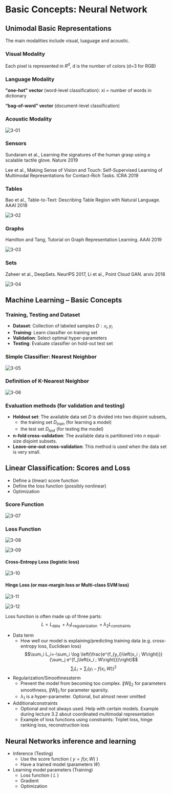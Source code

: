 # Basic Concepts: Neural Network

## Unimodal Basic Representations

The main modalities include visual, luaguage and acoustic.

### Visual Modality

Each pixel is represented in $R^d$, d is the number of colors
(d=3 for RGB)

### Language Modality

**"one-hot" vector** (word-level classification): xi = number of words in dictionary

**“bag-of-word” vector** (document-level classification)

### Acoustic Modality

![3-01](/11-777MMML/images/3-01.png)

### Sensors

Sundaram et al., Learning the signatures of the human grasp using a scalable tactile glove. Nature 2019

Lee et al., Making Sense of Vision and Touch: Self-Supervised Learning of Multimodal Representations for Contact-Rich Tasks. ICRA 2019

### Tables

Bao et al., Table-to-Text: Describing Table Region with Natural Language. AAAI 2018

![3-02](/11-777MMML/images/3-02.png)

### Graphs

Hamilton and Tang, Tutorial on Graph Representation Learning. AAAI 2019

![3-03](/11-777MMML/images/3-03.png)

### Sets

Zaheer et al., DeepSets. NeurIPS 2017, Li et al., Point Cloud GAN. arxiv 2018

![3-04](/11-777MMML/images/3-04.png)

## Machine Learning – Basic Concepts

### Training, Testing and Dataset

- **Dataset**: Collection of labeled samples $D: {𝑥_i, y_i}$
- **Training**: Learn classifier on training set
- **Validation**: Select optimal hyper-parameters
- **Testing**: Evaluate classifier on hold-out test set

### Simple Classifier: Nearest Neighbor

![3-05](/11-777MMML/images/3-05.png)

### Definition of K-Nearest Neighbor

![3-06](/11-777MMML/images/3-06.png)

### Evaluation methods (for validation and testing)

- **Holdout set**: The available data set $D$ is divided into two disjoint subsets,
  - the training set $D_{train}$ (for learning a model)
  - the test set $D_{test}$ (for testing the model)
- **n-fold cross-validation**: The available data is partitioned into $n$ equal-size disjoint subsets.
- **Leave-one-out cross-validation**: This method is used when the data set is very small.

## Linear Classification: Scores and Loss

- Define a (linear) score function
- Define the loss function (possibly nonlinear)
- Optimization

### Score Function

![3-07](/11-777MMML/images/3-07.png)

### Loss Function

![3-08](/11-777MMML/images/3-08.png)

![3-09](/11-777MMML/images/3-09.png)

#### Cross-Entropy Loss (logistic loss)

![3-10](/11-777MMML/images/3-10.png)

#### Hinge Loss (or max-margin loss or Multi-class SVM loss)

![3-11](/11-777MMML/images/3-11.png)

![3-12](/11-777MMML/images/3-12.png)

Loss function is often made up of three parts: $$L=L_{\text {data }}+\lambda_1 L_{\text {regularization }}+\lambda_2 L_{\text {constraints }}$$
- Data term
  - How well our model is explaining/predicting training data (e.g. cross-entropy loss, Euclidean loss) $$\sum_i L_i=-\sum_i \log \left(\frac{e^{f_{y_i}\left(x_i ; W\right)}}{\sum_j e^{f_j\left(x_i ; W\right)}}\right)$$ $$\sum_i L_i=\sum_i\left(y_i-f\left(x_i, W\right)\right)^2$$
- Regularization/Smoothnessterm
  - Prevent the model from becoming too complex. $\|\mathrm{W}\|_2$ for parameters smoothness, $\|\mathrm{W}\|_1$ for parameter sparsity.
  - $\lambda_1$ is a hyper-parameter. Optional, but almost never omitted
- Additionalconstraints
  - Optional and not always used. Help with certain models. Example during lecture 3.2 about coordinated multimodal representation
  - Example of loss functions using constraints: Triplet loss, hinge ranking loss, reconstruction loss

## Neural Networks inference and learning

- Inference (Testing)
  - Use the score function ( $y = f(x; W)$ )
  - Have a trained model (parameters $W$)
- Learning model parameters (Training)
  - Loss function ( $L$ )
  - Gradient
  - Optimization

